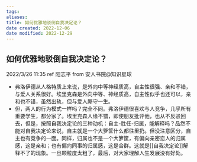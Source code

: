 ```yaml
---
tags: 
aliases:
title: 如何优雅地驳倒自我决定论？
date created: 2022-12-06
date modified: 2022-12-29
---
```


## 如何优雅地驳倒自我决定论？

2022/3/26 11:35 ref 阳志平 from 安人书院@知识星球  

- 弗洛伊德从人格特质上来说，是外向中等神经质高，自主性很强、亲和不错，与爱人关系很好。埃里克森是外向中等、神经质高，自主性似乎也还可以，亲和也不错，虽然出轨，但与爱人厮守一生。  
- 但，两人的行为模式一样吗？完全不同。弗洛伊德很喜欢与人竞争，几乎所有重要学生，都分家了。埃里克森人缘不错，即使朋友批评他，也从不反驳回去，但是，按照自我决定论的三种动机：自主-胜任-归属，能解释吗？品然不能对自我决定论来说，自主就是一个大箩筐什么都往里扔。但没注意区分，自主也有竞争的一面。同样，归属也不是一个大箩筐，有偏向亲密恋人的归属感，这是亲和；也有偏向同事的归属感，这是合群。这就是[[自我决定论]]解释不了的现象。一旦颗粒度太粗了，最后，对大家理解人生发展没有好处。
